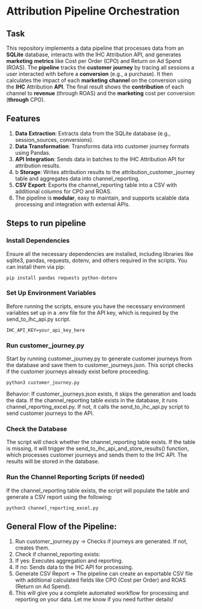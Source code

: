 # Attribution Pipeline Orchestration

## Task

This repository implements a data pipeline that processes data from an **SQLite** database, interacts with the IHC Attribution API, and generates **marketing** **metrics** like Cost per Order (CPO) and Return on Ad Spend (ROAS).
The **pipeline** tracks the **customer** **journey** by tracing all sessions a user interacted with before a **conversion** (e.g., a purchase). It then calculates the impact of each **marketing** **channel** on the conversion using the **IHC** Attribution **API**. The final result shows the **contribution** of each channel to **revenue** (through ROAS) and the **marketing** cost per conversion (**through** CPO).


## Features


1. **Data** **Extraction**: Extracts data from the SQLite database (e.g., session_sources, conversions).
2. **Data** **Transformation**: Transforms data into customer journey formats using Pandas.
3. **API** **Integration**: Sends data in batches to the IHC Attribution API for attribution results.
4. b **Storage**: Writes attribution results to the attribution_customer_journey table and aggregates data into channel_reporting.
5. **CSV** **Export**: Exports the channel_reporting table into a CSV with additional columns for CPO and ROAS.
6. The pipeline is **modular**, easy to maintain, and supports scalable data processing and integration with external APIs.

## Steps to run pipeline
### Install Dependencies
Ensure all the necessary dependencies are installed, including libraries like sqlite3, pandas, requests, dotenv, and others required in the scripts. You can install them via pip:
```
pip install pandas requests python-dotenv
```
### Set Up Environment Variables
Before running the scripts, ensure you have the necessary environment variables set up in a .env file for the API key, which is required by the send_to_ihc_api.py script. 
```
IHC_API_KEY=your_api_key_here
```
###  Run customer_journey.py
Start by running customer_journey.py to generate customer journeys from the database and save them to customer_journeys.json. This script checks if the customer journeys already exist before proceeding.
```
python3 customer_journey.py
```
Behavior:
If customer_journeys.json exists, it skips the generation and loads the data.
If the channel_reporting table exists in the database, it runs channel_reporting_excel.py.
If not, it calls the send_to_ihc_api.py script to send customer journeys to the API.

### Check the Database
The script will check whether the channel_reporting table exists. If the table is missing, it will trigger the send_to_ihc_api_and_store_results() function, which processes customer journeys and sends them to the IHC API. The results will be stored in the database.

### Run the Channel Reporting Scripts (if needed)
If the channel_reporting table exists, the script will populate the table and generate a CSV report using the following:
```
python3 channel_reporting_excel.py
```
## General Flow of the Pipeline:

1. Run customer_journey.py → Checks if journeys are generated. If not, creates them.
2. Check if channel_reporting exists:
3. If yes: Executes aggregation and reporting.
4. If no: Sends data to the IHC API for processing.
5. Generate CSV Report → The pipeline can create an exportable CSV file with additional calculated fields like CPO (Cost per Order) and ROAS (Return on Ad Spend).
6. This will give you a complete automated workflow for processing and reporting on your data. Let me know if you need further details!

